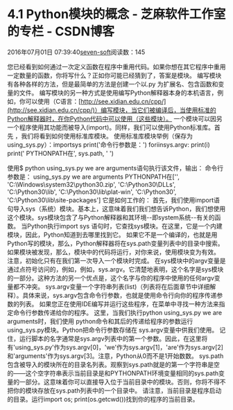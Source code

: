 
# 4.1 Python模块的概念 -  芝麻软件工作室的专栏 - CSDN博客


2016年07月01日 07:39:40[seven-soft](https://me.csdn.net/softn)阅读数：145


您已经看到如何通过一次定义函数在程序中重用代码。如果你想在其它程序中重用一定数量的函数，你将写什么？正如你可能已经猜到了，答案是模块。
编写模块有各种各样的方法，但是最简单的方法是创建一个以.py 为扩展名、包含函数和变量的文件。
编写模块的另一种方式是使用编写Python解释器本身的本机语言，例如，你可以使用（C语言：[http://see.xidian.edu.cn/cpp/](http://see.xidian.edu.cn/cpp/)）编写模块，当它们被编译后，当使用标准的Python解释器时，在你Python代码中可以使用（这些模块）。
一个模块可以因另一个程序使用其功能而被导入(import)。同样，我们可以使用Python标准库。首先 ，我们将看到如何使用标准库模块。
使用标准库模块举例（保存为 using_sys.py）：importsys
print('命令行参数是：')
foriinsys.argv:
print(i)
print('
PYTHONPATH在', sys.path, '
')

使用$ python using_sys.py we are arguments语句执行该文件，输出：
命令行参数是：
using_sys.py
we
are
arguments
PYTHONPATH在[<nowiki>''</nowiki>, 'C:\Windows\system32\python30.zip',
'C:\Python30\DLLs', 'C:\Python30\lib',
'C:\Python30\lib\plat-win', 'C:\Python30',
'C:\Python30\lib\site-packages']
它是如何工作的：
首先，我们使用import语句导入sys（系统）模块。基本上，这意味着我们我们想告诉Python，我们想使用这个模块。sys模块包含了与Python解释器和其环境--即system系统--有关的函数。
当Python执行import sys 语句时，它查找sys模块。在这里，它是一个内建模块，因此，Python知道到去哪里找到它。
如果它不是一个编译的，也就是用Python写的模块，那么，Python解释器将在sys.path变量列表中的目录中搜索。如果模块被发现，那么，模块中的代码将运行，对你来说，使用模块变为有效。
注意，初始化只有在我们第一次导入一个模块时完成。
在sys模块中的argv变量是通过点符号访问的，例如，例如，sys.argv。它清楚地表明，这个名字是sys模块的一部分。这种方法的另一个优点是，这个名字与你的程序中使用的任何argv变量都不冲突。
sys.argv变量一个字符串列表(list)（列表将在后面章节中详细解释）。具体来说，sys.argv包含命令行参数，也就是使用命令行向你的程序传递参数的列表。
如果您正在使用IDE编写并运行这些程序，在菜单中寻找一种方法来指定命令行参数传递给你的程序。
这里，当我们执行python using_sys.py we are arguments时，我们使用 python命令和其后的传递给程序的参数运行using_sys.py模块。Python把命令行参数存储在 sys.argv变量中供我们使用。
记住，运行脚本的名字通常是sys.argv列表中的第一个参数。因此，在这里将有'using_sys.py'作为sys.argv[0]，'we'作为sys.argv[1]，'are'作为sys.argv[2]和'arguments'作为sys.argv[3]。注意，Python从0而不是1开始数数。
sys.path包含被导入的模块所在的目录名列表。观察到sys.path就是的第一个字符串是空的——这个空字符串表示当前目录是和PYTHONPATH环境变量相同的sys.path变量的一部分。这意味着你可以直接导入位于当前目录中的模块。否则，你将不得不把你的模块存放在sys.path列表中的一个目录中。
请注意，当前目录是程序启动的目录。运行import os; print(os.getcwd())找到你的程序的当前目录。

